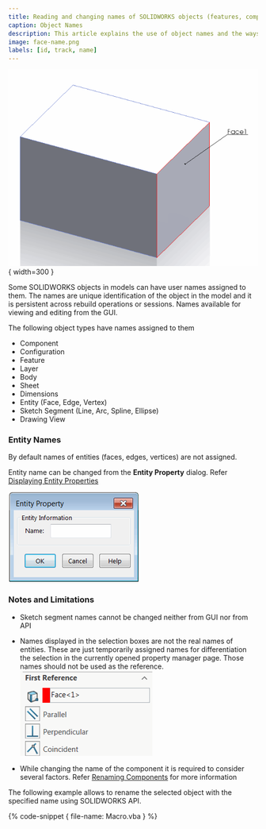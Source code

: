 ```yaml
---
title: Reading and changing names of SOLIDWORKS objects (features, components, views) using API
caption: Object Names
description: This article explains the use of object names and the ways to read and change the names
image: face-name.png
labels: [id, track, name]
---
```

![Named face](face-name.png){ width=300 }

Some SOLIDWORKS objects in models can have user names assigned to them. The names are unique identification of the object in the model and it is persistent across rebuild operations or sessions. Names available for viewing and editing from the GUI.

The following object types have names assigned to them

* Component
* Configuration
* Feature
* Layer
* Body
* Sheet
* Dimensions
* Entity (Face, Edge, Vertex)
* Sketch Segment (Line, Arc, Spline, Ellipse)
* Drawing View

### Entity Names

By default names of entities (faces, edges, vertices) are not assigned.

Entity name can be changed from the **Entity Property** dialog. Refer [Displaying Entity Properties](http://help.solidworks.com/2017/english/solidworks/sldworks/hidd_ent_property.htm)

![Entity Property dialog box for assigning the entity name](entity-property.png)

### Notes and Limitations

* Sketch segment names cannot be changed neither from GUI nor from API

* Names displayed in the selection boxes are not the real names of entities. These are just temporarily assigned names for differentiation the selection in the currently opened property manager page. Those names should not be used as the reference.
![Temporarily name of face used in the property manager page](temp-face-name.png)

* While changing the name of the component it is required to consider several factors. Refer [Renaming Components](solidworks-api/document/assembly/components/rename/) for more information

The following example allows to rename the selected object with the specified name using SOLIDWORKS API.

{% code-snippet { file-name: Macro.vba } %}
